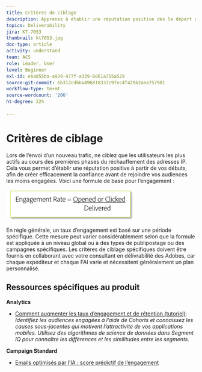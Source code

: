 ```yaml
---
title: Critères de ciblage
description: Apprenez à établir une réputation positive dès le départ afin de bâtir efficacement la confiance avant d’accéder à vos audiences les moins engagées.
topics: Deliverability
jira: KT-7053
thumbnail: kt7053.jpg
doc-type: article
activity: understand
team: ACS
role: Leader, User
level: Beginner
exl-id: e6a855ba-a929-477f-a339-6861a755a529
source-git-commit: 6b312cdbba496818337c97ec4f42962aea757901
workflow-type: tm+mt
source-wordcount: '206'
ht-degree: 22%

---
```


# Critères de ciblage

Lors de l’envoi d’un nouveau trafic, ne ciblez que les utilisateurs les plus actifs au cours des premières phases du réchauffement des adresses IP. Cela vous permet d’établir une réputation positive à partir de vos débuts, afin de créer efficacement la confiance avant de rejoindre vos audiences les moins engagées. Voici une formule de base pour l’engagement :

![Formule d’engagement](../assets/formula-for-enagement.png)

En règle générale, un taux d’engagement est basé sur une période spécifique. Cette mesure peut varier considérablement selon que la formule est appliquée à un niveau global ou à des types de publipostage ou des campagnes spécifiques. Les critères de ciblage spécifiques doivent être fournis en collaborant avec votre consultant en délivrabilité des Adobes, car chaque expéditeur et chaque FAI varie et nécessitent généralement un plan personnalisé.

## Ressources spécifiques au produit

**Analytics**

* [Comment augmenter les taux d’engagement et de rétention (tutoriel)](https://experienceleague.adobe.com/docs/analytics-learn/tutorials/mobile-app-analytics/measuring-mobile-analytics/how-to-increase-engagement-and-retention-rates.html?lang=en#mobile-app-analytics): *Identifiez les audiences engagées à l’aide de Cohorts et connaissez les causes sous-jacentes qui motivent l’attractivité de vos applications mobiles. Utilisez des algorithmes de science de données dans Segment IQ pour connaître les différences et les similitudes entre les segments.*

**Campaign Standard**

* [Emails optimisés par l’IA : score prédictif de l’engagement](https://experienceleague.adobe.com/docs/campaign-standard/using/testing-and-sending/preparing-and-testing-messages/predictive.html#predictive-scoring)
